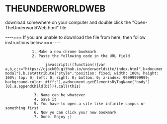 # THEUNDERWORLDWEB

download somewhere on your computer and double click the "Open-TheUnderworldWeb.html" file

----=== If you are unable to download the file from here, then follow instructions below ===----

                1. Make a new chrome bookmark
                2. Paste the following code in the URL field
                
                      javascript:((function(){var a,b,c;c="https://cjack00.github.io/underworldsite/index.html",b=document.createElement("iframe"),b.setAttribute("src",c),b.setAttribute("id","rusic-modal"),b.setAttribute("style","position: fixed; width: 100%; height: 100%; top: 0; left: 0; right: 0; bottom: 0; z-index: 99999999999; background-color: #fff;"),a=document.getElementsByTagName("body")[0],a.appendChild(b)})).call(this)
                     
                 3. Name can be whatever
                 4. Save it
                 5. You have to open a site like infinite campus or something first
                 6. Now yo can click your new bookmark
                 7. Done. Enjoy ;)
